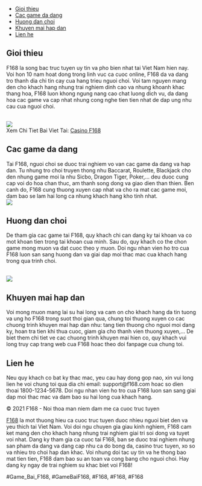 <div class="menu">
<ul>
<li><a href="#gioithieu">Gioi thieu</a></li>
<li><a href="#cacgame">Cac game da dang</a></li>
<li><a href="#huongdan">Huong dan choi</a></li>
<li><a href="#khuyenmai">Khuyen mai hap dan</a></li>
<li><a href="#lienhe">Lien he</a></li>
</ul>
</div><div class="main">
<h2 id="gioithieu">Gioi thieu</h2>
<p>F168 la song bac truc tuyen uy tin va pho bien nhat tai Viet Nam hien nay. Voi hon 10 nam hoat dong trong linh vuc ca cuoc online, F168 da va dang tro thanh dia chi tin cay cua hang trieu nguoi choi. Voi tam nguyen mang den cho khach hang nhung trai nghiem dinh cao va nhung khoanh khac thang hoa, F168 luon khong ngung nang cao chat luong dich vu, da dang hoa cac game va cap nhat nhung cong nghe tien tien nhat de dap ung nhu cau cua nguoi choi.</p><br><img src="https://shopifydev.io/wp-content/uploads/2025/02/ban-ca.png"></br>
Xem Chi Tiet Bai Viet Tai: <a href="https://f168.onl/casino/">Casino F168</a>
<h2 id="cacgame">Cac game da dang</h2>
<p>Tai F168, nguoi choi se duoc trai nghiem vo van cac game da dang va hap dan. Tu nhung tro choi truyen thong nhu Baccarat, Roulette, Blackjack cho den nhung game moi la nhu Sicbo, Dragon Tiger, Poker,... deu duoc cung cap voi do hoa chan thuc, am thanh song dong va giao dien than thien. Ben canh do, F168 cung thuong xuyen cap nhat va cho ra mat cac game moi, dam bao se lam hai long ca nhung khach hang kho tinh nhat.<br><img src="https://shopifydev.io/wp-content/uploads/2025/02/casino.png"></br>
<h2 id="huongdan">Huong dan choi</h2>
<p>De tham gia cac game tai F168, quy khach chi can dang ky tai khoan va co mot khoan tien trong tai khoan cua minh. Sau do, quy khach co the chon game mong muon va dat cuoc theo y muon. Doi ngu nhan vien ho tro cua F168 luon san sang huong dan va giai dap moi thac mac cua khach hang trong qua trinh choi.</p><br><img src="https://shopifydev.io/wp-content/uploads/2025/02/dich-vu-cham-soc-khach-hang-chuyen-nghiep.jpg"></br>
<h2 id="khuyenmai">Khuyen mai hap dan</h2>
<p>Voi mong muon mang lai su hai long va cam on cho khach hang da tin tuong va ung ho F168 trong suot thoi gian qua, chung toi thuong xuyen co cac chuong trinh khuyen mai hap dan nhu: tang tien thuong cho nguoi moi dang ky, hoan tra tien khi thua cuoc, giam gia cho thanh vien thuong xuyen,... De biet them chi tiet ve cac chuong trinh khuyen mai hien co, quy khach vui long truy cap trang web cua F168 hoac theo doi fanpage cua chung toi.
<h2 id="lienhe">Lien he</h2>
<p>Neu quy khach co bat ky thac mac, yeu cau hay dong gop nao, xin vui long lien he voi chung toi qua dia chi email: support@f168.com hoac so dien thoai 1800-1234-5678. Doi ngu nhan vien ho tro cua F168 luon san sang giai dap moi thac mac va dam bao su hai long cua khach hang.</p>
</div><div class="footer">
<p>© 2021 F168 - Noi thoa man niem dam me ca cuoc truc tuyen
</div><p><a href="https://f168.onl/">F168</a> la mot thuong hieu ca cuoc truc tuyen duoc nhieu nguoi biet den va yeu thich tai Viet Nam. Voi doi ngu chuyen gia giau kinh nghiem, F168 cam ket mang den cho khach hang nhung trai nghiem giai tri soi dong va tuyet voi nhat. Dang ky tham gia ca cuoc tai F168, ban se duoc trai nghiem nhung san pham da dang va dang cap nhu ca do bong da, casino truc tuyen, xo so va nhieu tro choi hap dan khac. Voi nhung doi tac uy tin va he thong bao mat tien tien, F168 dam bao su an toan va cong bang cho nguoi choi. Hay dang ky ngay de trai nghiem su khac biet voi F168!</p>
#Game_Bai_F168, #GameBaiF168, #F168, #F168, #F168
